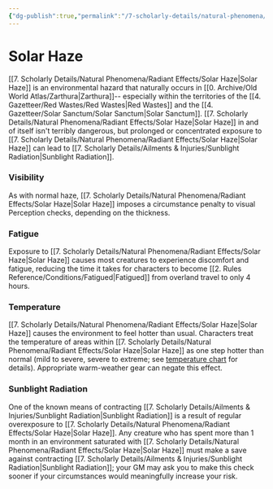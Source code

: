 ```yaml
---
{"dg-publish":true,"permalink":"/7-scholarly-details/natural-phenomena/radiant-effects/solar-haze/","noteIcon":""}
---
```


# Solar Haze

[[7. Scholarly Details/Natural Phenomena/Radiant Effects/Solar Haze\|Solar Haze]] is an environmental hazard that naturally occurs in [[0. Archive/Old World Atlas/Zarthura\|Zarthura]]-- especially within the territories of the [[4. Gazetteer/Red Wastes/Red Wastes\|Red Wastes]] and the [[4. Gazetteer/Solar Sanctum/Solar Sanctum\|Solar Sanctum]]. [[7. Scholarly Details/Natural Phenomena/Radiant Effects/Solar Haze\|Solar Haze]] in and of itself isn't terribly dangerous, but prolonged or concentrated exposure to [[7. Scholarly Details/Natural Phenomena/Radiant Effects/Solar Haze\|Solar Haze]] can lead to [[7. Scholarly Details/Ailments & Injuries/Sunblight Radiation\|Sunblight Radiation]]. 

### Visibility
As with normal haze, [[7. Scholarly Details/Natural Phenomena/Radiant Effects/Solar Haze\|Solar Haze]] imposes a circumstance penalty to visual Perception checks, depending on the thickness. 

### Fatigue 
Exposure to [[7. Scholarly Details/Natural Phenomena/Radiant Effects/Solar Haze\|Solar Haze]] causes most creatures to experience discomfort and fatigue, reducing the time it takes for characters to become [[2. Rules Reference/Conditions/Fatigued\|Fatigued]] from overland travel to only 4 hours. 

### Temperature 
[[7. Scholarly Details/Natural Phenomena/Radiant Effects/Solar Haze\|Solar Haze]] causes the environment to feel hotter than usual. Characters treat the temperature of areas within [[7. Scholarly Details/Natural Phenomena/Radiant Effects/Solar Haze\|Solar Haze]] as one step hotter than normal (mild to severe, severe to extreme; see [temperature chart](https://2e.aonprd.com/Rules.aspx?ID=2768) for details). Appropriate warm-weather gear can negate this effect. 

### Sunblight Radiation 
One of the known means of contracting [[7. Scholarly Details/Ailments & Injuries/Sunblight Radiation\|Sunblight Radiation]] is a result of regular overexposure to [[7. Scholarly Details/Natural Phenomena/Radiant Effects/Solar Haze\|Solar Haze]]. Any creature who has spent more than 1 month in an environment saturated with [[7. Scholarly Details/Natural Phenomena/Radiant Effects/Solar Haze\|Solar Haze]] must make a save against contracting [[7. Scholarly Details/Ailments & Injuries/Sunblight Radiation\|Sunblight Radiation]]; your GM may ask you to make this check sooner if your circumstances would meaningfully increase your risk. 